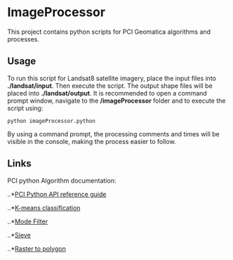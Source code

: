 # ImageProcessor

This project contains python scripts for PCI Geomatica algorithms and processes.

## Usage

To run this script for Landsat8 satellite imagery, place the input files into **./landsat/input**. Then
execute the script. The output shape files will be placed into **./landsat/output**.
It is recommended to open a command prompt window, navigate to the **/imageProcessor** folder and to 
execute the script using: 

`python imageProcessor.python`

By using a command prompt, the processing comments and times will be visible in the console, making 
the process easier to follow.

## Links

PCI python Algorithm documentation:

..*[PCI Python API reference guide](http://www.pcigeomatics.com/python-api-doc/modules.html)

..*[K-means classification](http://www.pcigeomatics.com/geomatica-help/references/pciFunction_r/python/P_kclus.html )

..*[Mode Filter](http://www.pcigeomatics.com/geomatica-help/references/pciFunction_r/python/P_fmo.html )

..*[Sieve](http://www.pcigeomatics.com/geomatica-help/references/pciFunction_r/python/P_sieve.html )

..*[Raster to polygon](http://www.pcigeomatics.com/geomatica-help/references/pciFunction_r/python/P_ras2poly.html )